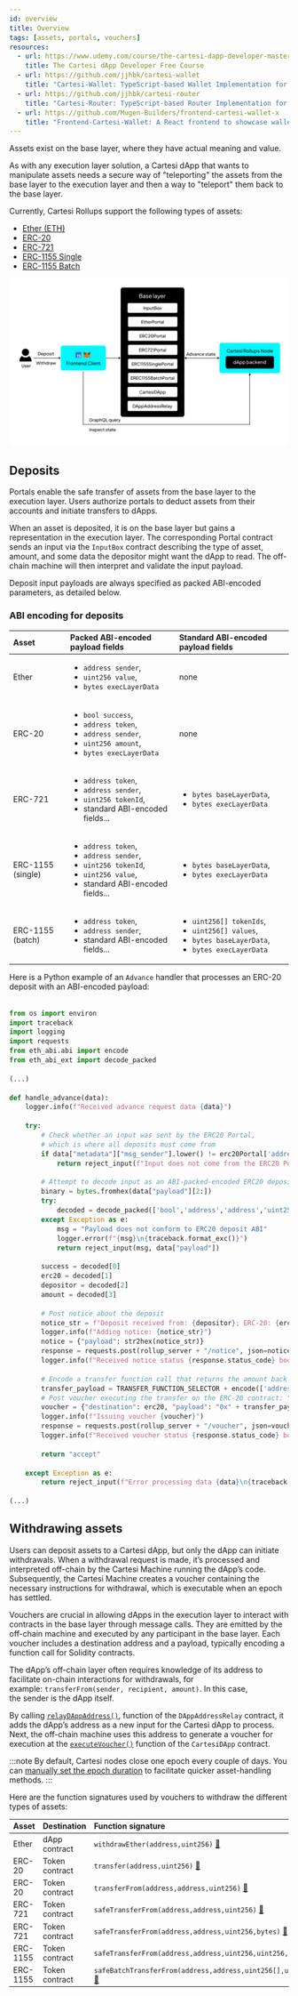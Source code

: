 ```yaml
---
id: overview
title: Overview
tags: [assets, portals, vouchers]
resources:
  - url: https://www.udemy.com/course/the-cartesi-dapp-developer-masterclass
    title: The Cartesi dApp Developer Free Course
  - url: https://github.com/jjhbk/cartesi-wallet
    title: "Cartesi-Wallet: TypeScript-based Wallet Implementation for Cartesi dApps"
  - url: https://github.com/jjhbk/cartesi-router
    title: "Cartesi-Router: TypeScript-based Router Implementation for Cartesi dApps"
  - url: https://github.com/Mugen-Builders/frontend-cartesi-wallet-x
    title: "Frontend-Cartesi-Wallet: A React frontend to showcase wallet functionality of Cartesi dApps"
---
```


Assets exist on the base layer, where they have actual meaning and value.

As with any execution layer solution, a Cartesi dApp that wants to manipulate assets needs a secure way of "teleporting" the assets from the base layer to the execution layer and then a way to "teleport" them back to the base layer.

Currently, Cartesi Rollups support the following types of assets:

- [Ether (ETH)](../../core-concepts/rollup-http-api/json-rpc/portals/EtherPortal.md)
- [ERC-20](../../core-concepts/rollup-http-api/json-rpc/portals/ERC20Portal.md)
- [ERC-721](../../core-concepts/rollup-http-api/json-rpc/portals/ERC721Portal.md)
- [ERC-1155 Single](../../core-concepts/rollup-http-api/json-rpc/portals/ERC1155SinglePortal.md)
- [ERC-1155 Batch](../../core-concepts/rollup-http-api/json-rpc/portals/ERC1155BatchPortal.md)

![img](../../../static/img/v1.3/assets.jpg)

## Deposits

Portals enable the safe transfer of assets from the base layer to the execution layer. Users authorize portals to deduct assets from their accounts and initiate transfers to dApps.

When an asset is deposited, it is on the base layer but gains a representation in the execution layer. The corresponding Portal contract sends an input via the `InputBox` contract describing the type of asset, amount, and some data the depositor might want the dApp to read. The off-chain machine will then interpret and validate the input payload.

Deposit input payloads are always specified as packed ABI-encoded parameters, as detailed below.

### ABI encoding for deposits

| Asset             | Packed ABI-encoded payload fields                                                                                                                       | Standard ABI-encoded payload fields                                                                                              |
| :---------------- | :------------------------------------------------------------------------------------------------------------------------------------------------------ | :------------------------------------------------------------------------------------------------------------------------------- |
| Ether             | <ul><li>`address sender`,</li><li>`uint256 value`,</li><li>`bytes execLayerData`</li></ul>                                                              | none                                                                                                                             |
| ERC-20            | <ul><li>`bool success`,</li><li>`address token`,</li><li>`address sender`,</li><li>`uint256 amount`,</li><li>`bytes execLayerData`</li></ul>            | none                                                                                                                             |
| ERC-721           | <ul><li>`address token`,</li><li>`address sender`,</li><li>`uint256 tokenId`,</li><li>standard ABI-encoded fields...</li></ul>                          | <ul><li>`bytes baseLayerData`,</li><li>`bytes execLayerData`</li></ul>                                                           |
| ERC-1155 (single) | <ul><li>`address token`,</li><li>`address sender`,</li><li>`uint256 tokenId`,</li><li>`uint256 value`,</li><li>standard ABI-encoded fields...</li></ul> | <ul><li>`bytes baseLayerData`,</li><li>`bytes execLayerData`</li></ul>                                                           |
| ERC-1155 (batch)  | <ul><li>`address token`,</li><li>`address sender`,</li><li>standard ABI-encoded fields...</li></ul>                                                     | <ul><li>`uint256[] tokenIds`,</li><li>`uint256[] values`,</li><li>`bytes baseLayerData`,</li><li>`bytes execLayerData`</li></ul> |

Here is a Python example of an `Advance` handler that processes an ERC-20 deposit with an ABI-encoded payload:

```python

from os import environ
import traceback
import logging
import requests
from eth_abi.abi import encode
from eth_abi_ext import decode_packed

(...)

def handle_advance(data):
    logger.info(f"Received advance request data {data}")

    try:
        # Check whether an input was sent by the ERC20 Portal,
        # which is where all deposits must come from
        if data["metadata"]["msg_sender"].lower() != erc20Portal['address'].lower():
            return reject_input(f"Input does not come from the ERC20 Portal", data["payload"])

        # Attempt to decode input as an ABI-packed-encoded ERC20 deposit
        binary = bytes.fromhex(data["payload"][2:])
        try:
            decoded = decode_packed(['bool','address','address','uint256'],binary)
        except Exception as e:
            msg = "Payload does not conform to ERC20 deposit ABI"
            logger.error(f"{msg}\n{traceback.format_exc()}")
            return reject_input(msg, data["payload"])

        success = decoded[0]
        erc20 = decoded[1]
        depositor = decoded[2]
        amount = decoded[3]

        # Post notice about the deposit
        notice_str = f"Deposit received from: {depositor}; ERC-20: {erc20}; Amount: {amount}"
        logger.info(f"Adding notice: {notice_str}")
        notice = {"payload": str2hex(notice_str)}
        response = requests.post(rollup_server + "/notice", json=notice)
        logger.info(f"Received notice status {response.status_code} body {response.content}")

        # Encode a transfer function call that returns the amount back to the depositor
        transfer_payload = TRANSFER_FUNCTION_SELECTOR + encode(['address','uint256'], [depositor, amount])
        # Post voucher executing the transfer on the ERC-20 contract: "I don't want your money"!
        voucher = {"destination": erc20, "payload": "0x" + transfer_payload.hex()}
        logger.info(f"Issuing voucher {voucher}")
        response = requests.post(rollup_server + "/voucher", json=voucher)
        logger.info(f"Received voucher status {response.status_code} body {response.content}")

        return "accept"

    except Exception as e:
        return reject_input(f"Error processing data {data}\n{traceback.format_exc()}")

(...)
```

## Withdrawing assets

Users can deposit assets to a Cartesi dApp, but only the dApp can initiate withdrawals. When a withdrawal request is made, it’s processed and interpreted off-chain by the Cartesi Machine running the dApp’s code. Subsequently, the Cartesi Machine creates a voucher containing the necessary instructions for withdrawal, which is executable when an epoch has settled.

Vouchers are crucial in allowing dApps in the execution layer to interact with contracts in the base layer through message calls. They are emitted by the off-chain machine and executed by any participant in the base layer. Each voucher includes a destination address and a payload, typically encoding a function call for Solidity contracts.

The dApp’s off-chain layer often requires knowledge of its address to facilitate on-chain interactions for withdrawals, for example: `transferFrom(sender, recipient, amount)`. In this case, the sender is the dApp itself.

By calling [`relayDAppAddress()`](../../core-concepts/rollup-http-api/json-rpc/relays/relays.md/#relaydappaddress), function of the `DAppAddressRelay` contract, it adds the dApp’s address as a new input for the Cartesi dApp to process. Next, the off-chain machine uses this address to generate a voucher for execution at the [`executeVoucher()`](../../core-concepts/rollup-http-api/json-rpc/application.md/#executevoucher) function of the `CartesiDApp` contract.

:::note
By default, Cartesi nodes close one epoch every couple of days. You can [manually set the epoch duration](../../development/node-configuration.md/#epoch-duration) to facilitate quicker asset-handling methods.
:::

Here are the function signatures used by vouchers to withdraw the different types of assets:

| Asset    | Destination    | Function signature                                                                                                                          |
| :------- | :------------- | :------------------------------------------------------------------------------------------------------------------------------------------ |
| Ether    | dApp contract  | `withdrawEther(address,uint256)` [:page_facing_up:](../../core-concepts/rollup-http-api/json-rpc/application.md)                            |
| ERC-20   | Token contract | `transfer(address,uint256)` [:page_facing_up:](https://eips.ethereum.org/EIPS/eip-20#methods)                                               |
| ERC-20   | Token contract | `transferFrom(address,address,uint256)` [:page_facing_up:](https://eips.ethereum.org/EIPS/eip-20#methods)                                   |
| ERC-721  | Token contract | `safeTransferFrom(address,address,uint256)` [:page_facing_up:](https://eips.ethereum.org/EIPS/eip-721#specification)                        |
| ERC-721  | Token contract | `safeTransferFrom(address,address,uint256,bytes)` [:page_facing_up:](https://eips.ethereum.org/EIPS/eip-721#specification)                  |
| ERC-1155 | Token contract | `safeTransferFrom(address,address,uint256,uint256,data)` [:page_facing_up:](https://eips.ethereum.org/EIPS/eip-1155#specification)          |
| ERC-1155 | Token contract | `safeBatchTransferFrom(address,address,uint256[],uint256[],data)` [:page_facing_up:](https://eips.ethereum.org/EIPS/eip-1155#specification) |
